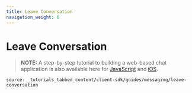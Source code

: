 ```yaml
---
title: Leave Conversation
navigation_weight: 6
---
```


# Leave Conversation

> **NOTE:** A step-by-step tutorial to building a web-based chat application is also available here for [JavaScript](/client-sdk/tutorials/in-app-messaging) and [iOS](/client-sdk/tutorials/ios-in-app-messaging-chat).

```tabbed_content
source: _tutorials_tabbed_content/client-sdk/guides/messaging/leave-conversation
```
